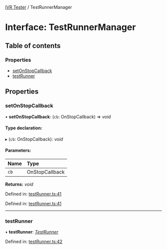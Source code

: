 [IVR Tester](../README.md) / TestRunnerManager

# Interface: TestRunnerManager

## Table of contents

### Properties

- [setOnStopCallback](testrunnermanager.md#setonstopcallback)
- [testRunner](testrunnermanager.md#testrunner)

## Properties

### setOnStopCallback

• **setOnStopCallback**: (`cb`: OnStopCallback) => *void*

#### Type declaration:

▸ (`cb`: OnStopCallback): *void*

#### Parameters:

Name | Type |
:------ | :------ |
`cb` | OnStopCallback |

**Returns:** *void*

Defined in: [testRunner.ts:41](https://github.com/SketchingDev/ivr-tester/blob/92d0740/packages/ivr-tester/src/testRunner.ts#L41)

Defined in: [testRunner.ts:41](https://github.com/SketchingDev/ivr-tester/blob/92d0740/packages/ivr-tester/src/testRunner.ts#L41)

___

### testRunner

• **testRunner**: [*TestRunner*](testrunner.md)

Defined in: [testRunner.ts:42](https://github.com/SketchingDev/ivr-tester/blob/92d0740/packages/ivr-tester/src/testRunner.ts#L42)
